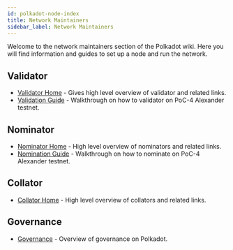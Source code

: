 ```yaml
---
id: polkadot-node-index
title: Network Maintainers
sidebar_label: Network Maintainers
---
```


Welcome to the network maintainers section of the Polkadot wiki. Here you will find information and guides to set up a node and run the network.

## Validator

- [Validator Home](polkadot-node-node-operator) - Gives high level overview of validator and related links.
- [Validation Guide](polkadot-node-guides-how-to-validate) - Walkthrough on how to validator on PoC-4 Alexander testnet.

## Nominator

- [Nominator Home](polkadot-node-nominator) - High level overview of nominators and related links.
- [Nomination Guide](polkadot-node-guides-how-to-nominate) - Walkthrough on how to nominate on PoC-4 Alexander testnet.

## Collator

- [Collator Home](polkadot-node-collator) - High level overview of collators and related links.

## Governance

- [Governance](polkadot-node-governance-index) - Overview of governance on Polkadot.
